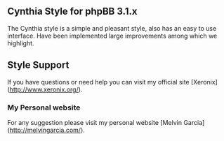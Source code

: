 ## Cynthia Style for phpBB 3.1.x

The Cynthia style is a simple and pleasant style, also has an easy to use interface.
Have been implemented large improvements among which we highlight.

## Style Support

If you have questions or need help you can visit my official site [Xeronix] (http://www.xeronix.org/).

### My Personal website

For any suggestion please visit my personal website [Melvin Garcia] (http://melvingarcia.com/).
